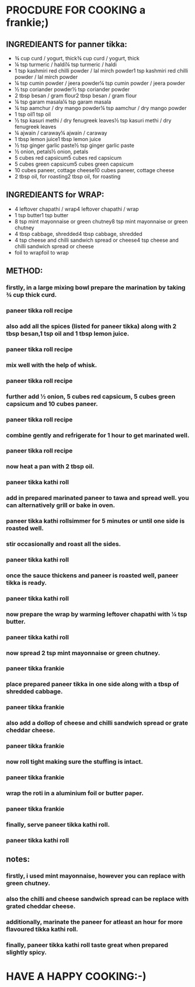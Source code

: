 
# PROCDURE FOR COOKING a frankie;)

## INGREDIEANTS for panner tikka:

 * ¾ cup curd / yogurt, thick¾ cup curd / yogurt, thick
 * ¼ tsp turmeric / haldi¼ tsp turmeric / haldi
 * 1 tsp kashmiri red chilli powder / lal mirch powder1 tsp kashmiri red chilli powder / lal mirch powder
 * ¼ tsp cumin powder / jeera powder¼ tsp cumin powder / jeera powder
 * ½ tsp coriander powder½ tsp coriander powder
 * 2 tbsp besan / gram flour2 tbsp besan / gram flour
 * ¼ tsp garam masala¼ tsp garam masala
 * ¼ tsp aamchur / dry mango powder¼ tsp aamchur / dry mango powder
 * 1 tsp oil1 tsp oil
 * ½ tsp kasuri methi / dry fenugreek leaves½ tsp kasuri methi / dry fenugreek leaves
 * ¼ ajwain / caraway¼ ajwain / caraway
 * 1 tbsp lemon juice1 tbsp lemon juice
 * ½ tsp ginger garlic paste½ tsp ginger garlic paste
 * ½ onion, petals½ onion, petals
 * 5 cubes red capsicum5 cubes red capsicum
 * 5 cubes green capsicum5 cubes green capsicum
 * 10 cubes paneer, cottage cheese10 cubes paneer, cottage cheese
 * 2 tbsp oil, for roasting2 tbsp oil, for roasting

## INGREDIEANTS for WRAP:

* 4 leftover chapathi / wrap4 leftover chapathi / wrap
* 1 tsp butter1 tsp butter
* 8 tsp mint mayonnaise or green chutney8 tsp mint mayonnaise or green chutney
* 4 tbsp cabbage, shredded4 tbsp cabbage, shredded
* 4 tsp cheese and chilli sandwich spread or cheese4 tsp cheese and chilli sandwich spread or cheese
* foil to wrapfoil to wrap

## METHOD:

### firstly, in a large mixing bowl prepare the marination by taking ¾ cup thick curd.
### paneer tikka roll recipe
### also add all the spices (listed for paneer tikka) along with 2 tbsp besan,1 tsp oil and 1 tbsp lemon juice.
### paneer tikka roll recipe
### mix well with the help of whisk.
### paneer tikka roll recipe
### further add ½ onion, 5 cubes red capsicum, 5 cubes green capsicum and 10 cubes paneer.
### paneer tikka roll recipe
### combine gently and refrigerate for 1 hour to get marinated well.
### paneer tikka roll recipe
### now heat a pan with 2 tbsp oil.
### paneer tikka kathi roll
### add in prepared marinated paneer to tawa and spread well. you can alternatively grill or bake in oven.
### paneer tikka kathi rollsimmer for 5 minutes or until one side is roasted well.
### stir occasionally and roast all the sides.
### paneer tikka kathi roll
### once the sauce thickens and paneer is roasted well, paneer tikka is ready.
### paneer tikka kathi roll
### now prepare the wrap by warming leftover chapathi with ¼ tsp butter.
### paneer tikka kathi roll
### now spread 2 tsp mint mayonnaise or green chutney.
### paneer tikka frankie
### place prepared paneer tikka in one side along with a tbsp of shredded cabbage.
### paneer tikka frankie
### also add a dollop of cheese and chilli sandwich spread or grate cheddar cheese.
### paneer tikka frankie
### now roll tight making sure the stuffing is intact.
### paneer tikka frankie
### wrap the roti in a aluminium foil or butter paper.
### paneer tikka frankie
### finally, serve paneer tikka kathi roll.
### paneer tikka kathi roll

 
## notes:

### firstly, i used mint mayonnaise, however you can replace with green chutney.
### also the chilli and cheese sandwich spread can be replace with grated cheddar cheese.
### additionally, marinate the paneer for atleast an hour for more flavoured tikka kathi roll.
### finally, paneer tikka kathi roll taste great when prepared slightly spicy.


# HAVE A HAPPY COOKING:-)